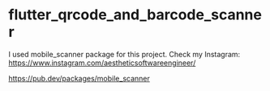 # flutter_qrcode_and_barcode_scanner
  I used mobile_scanner package for this project. 
  Check my Instagram: https://www.instagram.com/aestheticsoftwareengineer/
 
  https://pub.dev/packages/mobile_scanner
